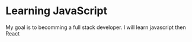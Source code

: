 <h1>Learning JavaScript</h1>
<p>My goal is to becomming a full stack developer. I will learn javascript then React</p>

